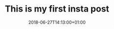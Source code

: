 ---
title: "This is my first insta post"
date: 2018-06-27T14:13:00+01:00
description: "A first, second, post type to see how hugo works"
categories:
  - photography
tags: 
  - bouldering
image: https://placeimg.com/640/480/any
ratio: 4by3
---